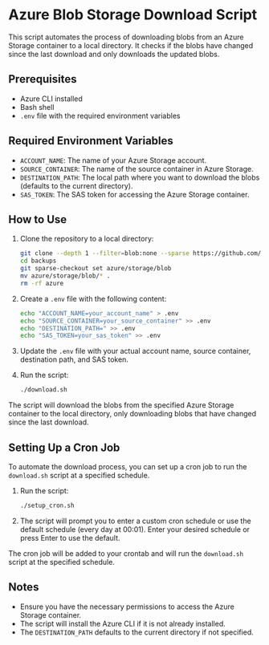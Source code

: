 # Azure Blob Storage Download Script

This script automates the process of downloading blobs from an Azure Storage container to a local directory. It checks if the blobs have changed since the last download and only downloads the updated blobs.

## Prerequisites

- Azure CLI installed
- Bash shell
- `.env` file with the required environment variables

## Required Environment Variables

- `ACCOUNT_NAME`: The name of your Azure Storage account.
- `SOURCE_CONTAINER`: The name of the source container in Azure Storage.
- `DESTINATION_PATH`: The local path where you want to download the blobs (defaults to the current directory).
- `SAS_TOKEN`: The SAS token for accessing the Azure Storage container.

## How to Use

1. Clone the repository to a local directory:
    ```sh
    git clone --depth 1 --filter=blob:none --sparse https://github.com/ict-solutions-dev/scripts.git backups
    cd backups
    git sparse-checkout set azure/storage/blob
    mv azure/storage/blob/* .
    rm -rf azure
    ```

2. Create a `.env` file with the following content:
    ```sh
    echo "ACCOUNT_NAME=your_account_name" > .env
    echo "SOURCE_CONTAINER=your_source_container" >> .env
    echo "DESTINATION_PATH=" >> .env
    echo "SAS_TOKEN=your_sas_token" >> .env
    ```

3. Update the `.env` file with your actual account name, source container, destination path, and SAS token.

4. Run the script:
    ```sh
    ./download.sh
    ```

The script will download the blobs from the specified Azure Storage container to the local directory, only downloading blobs that have changed since the last download.

## Setting Up a Cron Job

To automate the download process, you can set up a cron job to run the `download.sh` script at a specified schedule.

1. Run the script:
    ```sh
    ./setup_cron.sh
    ```

2. The script will prompt you to enter a custom cron schedule or use the default schedule (every day at 00:01). Enter your desired schedule or press Enter to use the default.

The cron job will be added to your crontab and will run the `download.sh` script at the specified schedule.

## Notes

- Ensure you have the necessary permissions to access the Azure Storage container.
- The script will install the Azure CLI if it is not already installed.
- The `DESTINATION_PATH` defaults to the current directory if not specified.
